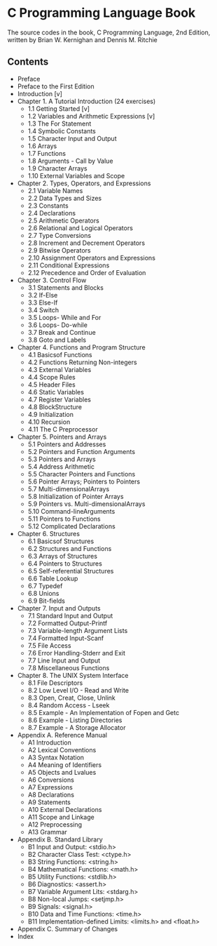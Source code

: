 # C Programming Language Book
The source codes in the book, C Programming Language, 2nd Edition, written by Brian W. Kernighan and Dennis M. Ritchie

## Contents
* Preface
* Preface to the First Edition
* Introduction [v]
* Chapter 1. A Tutorial Introduction (24 exercises)
  * 1.1 Getting Started [v]
  * 1.2 Variables and Arithmetic Expressions [v]
  * 1.3 The For Statement 
  * 1.4 Symbolic Constants
  * 1.5 Character Input and Output
  * 1.6 Arrays
  * 1.7 Functions
  * 1.8 Arguments - Call by Value
  * 1.9 Character Arrays
  * 1.10 External Variables and Scope
* Chapter 2. Types, Operators, and Expressions
  * 2.1 Variable Names
  * 2.2 Data Types and Sizes
  * 2.3 Constants
  * 2.4 Declarations
  * 2.5 Arithmetic Operators
  * 2.6 Relational and Logical Operators
  * 2.7 Type Conversions
  * 2.8 Increment and Decrement Operators
  * 2.9 Bitwise Operators
  * 2.10 Assignment Operators and Expressions
  * 2.11 Conditional Expressions
  * 2.12 Precedence and Order of Evaluation
* Chapter 3. Control Flow
  * 3.1 Statements and Blocks 
  * 3.2 If-Else
  * 3.3 Else-If 
  * 3.4 Switch
  * 3.5 Loops- While and For 
  * 3.6 Loops- Do-while
  * 3.7 Break and Continue 
  * 3.8 Goto and Labels
* Chapter 4. Functions and Program Structure
  * 4.1 Basicsof Functions
  * 4.2 Functions Returning Non-integers 
  * 4.3 External Variables
  * 4.4 Scope Rules 
  * 4.5 Header Files
  * 4.6 Static Variables 
  * 4.7 Register Variables
  * 4.8 BlockStructure 
  * 4.9 Initialization 
  * 4.10 Recursion
  * 4.11 The C Preprocessor
* Chapter 5. Pointers and Arrays 
  * 5.1 Pointers and Addresses
  * 5.2 Pointers and Function Arguments 
  * 5.3 Pointers and Arrays
  * 5.4 Address Arithmetic
  * 5.5 Character Pointers and Functions 
  * 5.6 Pointer Arrays; Pointers to Pointers
  * 5.7 Multi-dimensionalArrays 
  * 5.8 Initialization of Pointer Arrays
  * 5.9 Pointers vs. Multi-dimensionalArrays 
  * 5.10 Command-lineArguments
  * 5.11 Pointers to Functions 
  * 5.12 Complicated Declarations
* Chapter 6. Structures 
  * 6.1 Basicsof Structures
  * 6.2 Structures and Functions 
  * 6.3 Arrays of Structures
  * 6.4 Pointers to Structures 
  * 6.5 Self-referential Structures
  * 6.6 Table Lookup 
  * 6.7 Typedef
  * 6.8 Unions 
  * 6.9 Bit-fields
* Chapter 7. Input and Outputs
  * 7.1 Standard Input and Output 
  * 7.2 Formatted Output-Printf
  * 7.3 Variable-length Argument Lists
  * 7.4 Formatted Input-Scanf
  * 7.5 File Access
  * 7.6 Error Handling-Stderr and Exit
  * 7.7 Line Input and Output 
  * 7.8 Miscellaneous Functions
* Chapter 8. The UNIX System Interface
  * 8.1 File Descriptors 
  * 8.2 Low Level I/O - Read and Write 
  * 8.3 Open, Creat, Close, Unlink 
  * 8.4 Random Access - Lseek 
  * 8.5 Example - An Implementation of Fopen and Getc 
  * 8.6 Example - Listing Directories 
  * 8.7 Example - A Storage Allocator 
* Appendix A. Reference Manual
  * A1 Introduction
  * A2 Lexical Conventions
  * A3 Syntax Notation
  * A4 Meaning of Identifiers
  * A5 Objects and Lvalues
  * A6 Conversions
  * A7 Expressions
  * A8 Declarations
  * A9 Statements
  * A10 External Declarations
  * A11 Scope and Linkage
  * A12 Preprocessing
  * A13 Grammar
* Appendix B. Standard Library
  * B1 Input and Output: <stdio.h>
  * B2 Character Class Test: <ctype.h>
  * B3 String Functions: <string.h>
  * B4 Mathematical Functions: <math.h>
  * B5 Utility Functions: <stdlib.h>
  * B6 Diagnostics: <assert.h>
  * B7 Variable Argument Lits: <stdarg.h>
  * B8 Non-local Jumps: <setjmp.h>
  * B9 Signals: <signal.h>
  * B10 Data and Time Functions: <time.h>
  * B11 Implementation-defined Limits: <limits.h> and <float.h>
* Appendix C. Summary of Changes
* Index
